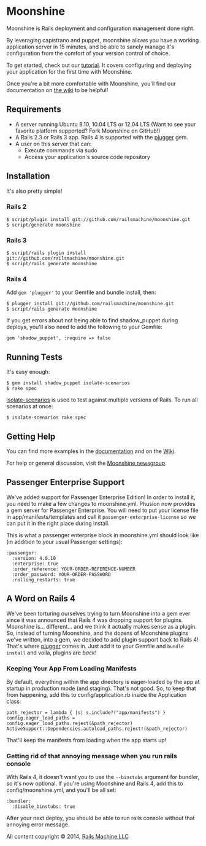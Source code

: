 # Moonshine

Moonshine is Rails deployment and configuration management done right.

By leveraging capistrano and puppet, moonshine allows you have a working application server in 15 minutes, and be able to sanely manage it's configuration from the comfort of your version control of choice.

To get started, check out our [tutorial](https://github.com/railsmachine/moonshine/wiki/Tutorial). It covers configuring and deploying your application for the first time with Moonshine.

Once you're a bit more comfortable with Moonshine, you'll find our documentation on [the wiki](https://github.com/railsmachine/moonshine/wiki) to be helpful!

## Requirements

* A server running Ubuntu 8.10, 10.04 LTS or 12.04 LTS (Want to see your favorite platform supported?  Fork Moonshine on GitHub!)
* A Rails 2.3 or Rails 3 app. Rails 4 is supported with the [plugger](http://github.com/railsmachine/plugger) gem.
* A user on this server that can:
  * Execute commands via sudo
  * Access your application's source code repository

## Installation

It's also pretty simple!

### Rails 2

    $ script/plugin install git://github.com/railsmachine/moonshine.git
    $ script/generate moonshine
  
### Rails 3

    $ script/rails plugin install git://github.com/railsmachine/moonshine.git
    $ script/rails generate moonshine
  
### Rails 4

Add <code>gem 'plugger'</code> to your Gemfile and bundle install, then:

    $ plugger install git://github.com/railsmachine/moonshine.git
    $ script/rails generate moonshine

If you get errors about not being able to find shadow_puppet during deploys, you'll also need to add the following to your Gemfile:

    gem 'shadow_puppet', :require => false

## Running Tests

It's easy enough:

    $ gem install shadow_puppet isolate-scenarios
    $ rake spec

[isolate-scenarios](http://github.com/technicalpickles/isolate-scenarios) is used to test against multiple versions of Rails. To run all scenarios at once:

    $ isolate-scenarios rake spec

## Getting Help

You can find more examples in the [documentation](http://railsmachine.github.com/moonshine) and on the [Wiki](https://github.com/railsmachine/moonshine/wiki).

For help or general discussion, visit the [Moonshine newsgroup](http://groups.google.com/group/railsmachine-moonshine).

## Passenger Enterprise Support

We've added support for Passenger Enterprise Edition!  In order to install it, you need to make a few changes to moonshine.yml.  Phusion now provides a gem server for Passenger Enterprise. You will need to put your license file in app/manifests/templates and call it <code>passenger-enterprise-license</code> so we can put it in the right place during install.

This is what a passenger enterprise block in moonshine.yml should look like (in addition to your usual Passenger settings):

    :passenger:
      :version: 4.0.10
      :enterprise: true
      :order_reference: YOUR-ORDER-REFERENCE-NUMBER
      :order_password: YOUR-ORDER-PASSWORD
      :rolling_restarts: true
    
## A Word on Rails 4

We've been torturing ourselves trying to turn Moonshine into a gem ever since it was announced that Rails 4 was dropping support for plugins.  Moonshine is... different... and we think it actually makes sense as a plugin.  So, instead of turning Moonshine, and the dozens of Moonshine plugins we've written, into a gem, we decided to add plugin support back to Rails 4!  That's where [plugger](http://github.com/railsmachine/plugger) comes in. Just add it to your Gemfile and <code>bundle install</code> and voila, plugins are *back*!

### Keeping Your App From Loading Manifests

By default, everything within the app directory is eager-loaded by the app at startup in production mode (and staging).  That's not good.  So, to keep that from happening, add this to config/application.rb inside the Application class:

<pre><code>path_rejector = lambda { |s| s.include?("app/manifests") }
config.eager_load_paths = config.eager_load_paths.reject(&path_rejector)
ActiveSupport::Dependencies.autoload_paths.reject!(&path_rejector)</code></pre>

That'll keep the manifests from loading when the app starts up!

### Getting rid of that annoying message when you run rails console

With Rails 4, it doesn't want you to use the <code>--binstubs</code> argument for bundler, so it's now optional.  If you're using Moonshine and Rails 4, add this to config/moonshine.yml, and you'll be all set:

<pre><code>:bundler:
  :disable_binstubs: true</code></pre>
  
After your next deploy, you should be able to run rails console without that annoying error message.

All content copyright &copy; 2014, [Rails Machine LLC](http://railsmachine.com)

